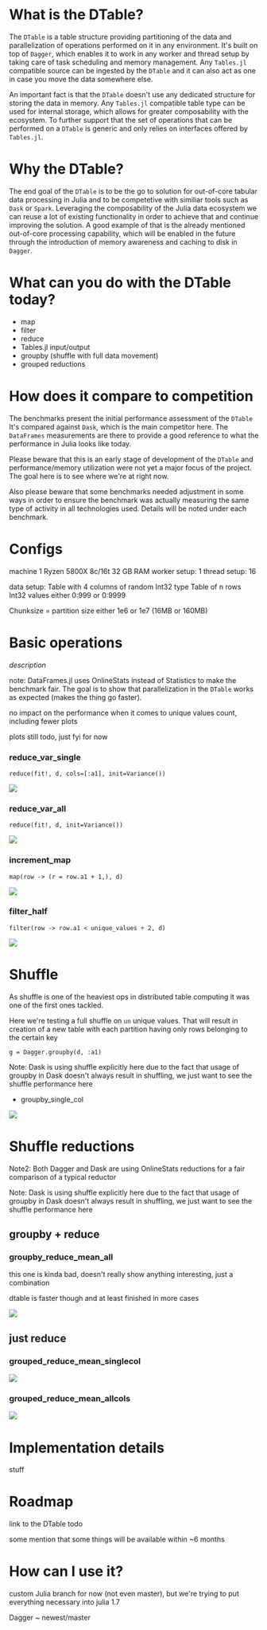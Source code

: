 

# What is the DTable?

The `DTable` is a table structure providing partitioning of the data and parallelization of operations performed on it in any environment.
It's built on top of `Dagger`, which enables it to work in any worker and thread setup by taking care of task scheduling and memory management.
Any `Tables.jl` compatible source can be ingested by the `DTable` and it can also act as one in case you move the data somewhere else.

An important fact is that the `DTable` doesn't use any dedicated structure for storing the data in memory.
Any `Tables.jl` compatible table type can be used for internal storage, which allows for greater composability with the ecosystem.
To further support that the set of operations that can be performed on a `DTable` is generic and only relies on interfaces offered by `Tables.jl`.

# Why the DTable?

The end goal of the `DTable` is to be the go to solution for out-of-core tabular data processing in Julia and to be competetive with similiar tools such as `Dask` or `Spark`.
Leveraging the composability of the Julia data ecosystem we can reuse a lot of existing functionality in order to achieve that and continue improving the solution.
A good example of that is the already mentioned out-of-core processing capability, which will be enabled in the future through the introduction of memory awareness and caching to disk in `Dagger`.


# What can you do with the DTable today?

- map
- filter
- reduce
- Tables.jl input/output
- groupby (shuffle with full data movement)
- grouped reductions

# How does it compare to competition

The benchmarks present the initial performance assessment of the `DTable`
It's compared against `Dask`, which is the main competitor here.
The `DataFrames` measurements are there to provide a good reference to what the performance in Julia looks like today.

Please beware that this is an early stage of development of the `DTable` and performance/memory utilization were not yet a major focus of the project.
The goal here is to see where we're at right now.

Also please beware that some benchmarks needed adjustment in some ways in order to ensure the benchmark was actually measuring the same type of activity in all technologies used. Details will be noted under each benchmark.

# Configs

machine 1
Ryzen 5800X 8c/16t
32 GB RAM
worker setup: 1
thread setup: 16

data setup:
Table with 4 columns of random Int32 type
Table of n rows
Int32 values either 0:999 or 0:9999

Chunksize = partition size
either 1e6 or 1e7 (16MB or 160MB)

# Basic operations

*description*

note: DataFrames.jl uses OnlineStats instead of Statistics to make the benchmark fair. The goal is to show that parallelization in the `DTable` works as expected (makes the thing go faster).


no impact on the performance when it comes to unique values count, including fewer plots

plots still todo, just fyi for now

### reduce_var_single

`reduce(fit!, d, cols=[:a1], init=Variance())`

<!-- 
![](plots/reduce_var_single_chunksize1000000_uniquevals1000.png)
![](plots/reduce_var_single_chunksize10000000_uniquevals1000.png) -->

![](blog_plots/reduce_single_col.svg)

### reduce_var_all

`reduce(fit!, d, init=Variance())`

<!-- ![](plots/reduce_var_all_chunksize1000000_uniquevals1000.png)
![](plots/reduce_var_all_chunksize10000000_uniquevals1000.png) -->

![](blog_plots/reduce_allcols.svg)


### increment_map


`map(row -> (r = row.a1 + 1,), d)`

![](blog_plots/inrement_map.svg)
<!-- ![](plots/increment_map_chunksize1000000_uniquevals10000.png)
![](plots/increment_map_chunksize10000000_uniquevals10000.png) -->

### filter_half

`filter(row -> row.a1 < unique_values ÷ 2, d)`

![](blog_plots/filter_half.svg)

<!-- ![](plots/filter_half_chunksize1000000_uniquevals1000.png)
![](plots/filter_half_chunksize10000000_uniquevals1000.png) -->


# Shuffle

As shuffle is one of the heaviest ops in distributed table computing it was one of the first ones tackled.

Here we're testing a full shuffle on `un` unique values.
That will result in creation of a new table with each partition having only rows belonging to the certain key


`g = Dagger.groupby(d, :a1)`


Note: Dask is using shuffle explicitly here due to the fact that usage of groupby in Dask doesn't always result in shuffling, we just want to see the shuffle performance here 


- groupby_single_col

![](blog_plots/groupby_single_col.svg)

<!-- 
![](plots/groupby_single_col_chunksize1000000_uniquevals1000.png)

![](plots/groupby_single_col_chunksize10000000_uniquevals1000.png)

![](plots/groupby_single_col_chunksize1000000_uniquevals10000.png)

![](plots/groupby_single_col_chunksize10000000_uniquevals10000.png) -->


# Shuffle reductions

Note2: Both Dagger and Dask are using OnlineStats reductions for a fair comparison of a typical reductor

Note: Dask is using shuffle explicitly here due to the fact that usage of groupby in Dask doesn't always result in shuffling, we just want to see the shuffle performance here 

## groupby + reduce

### groupby_reduce_mean_all

this one is kinda bad, doesn't really show anything interesting, just a combination

dtable is faster though and at least finished in more cases

![](blog_plots/grouped_reduce_mean_singlecol.svg)

<!-- ![](plots/groupby_reduce_mean_all_chunksize1000000_uniquevals1000.png)

![](plots/groupby_reduce_mean_all_chunksize1000000_uniquevals10000.png)

![](plots/groupby_reduce_mean_all_chunksize10000000_uniquevals1000.png)

![](plots/groupby_reduce_mean_all_chunksize10000000_uniquevals10000.png) -->


## just reduce

### grouped_reduce_mean_singlecol

![](blog_plots/grouped_reduce_mean_singlecol.svg)

<!-- ![](plots/grouped_reduce_mean_singlecol_chunksize1000000_uniquevals1000.png)

![](plots/grouped_reduce_mean_singlecol_chunksize1000000_uniquevals10000.png)
![](plots/grouped_reduce_mean_singlecol_chunksize10000000_uniquevals1000.png)
![](plots/grouped_reduce_mean_singlecol_chunksize10000000_uniquevals10000.png) -->

### grouped_reduce_mean_allcols

![](blog_plots/grouped_reduce_mean_allcols.svg)

<!-- ![](plots/grouped_reduce_mean_allcols_chunksize1000000_uniquevals1000.png)

![](plots/grouped_reduce_mean_allcols_chunksize1000000_uniquevals10000.png)

![](plots/grouped_reduce_mean_allcols_chunksize10000000_uniquevals1000.png)

![](plots/grouped_reduce_mean_allcols_chunksize10000000_uniquevals10000.png) -->

# Implementation details

stuff

# Roadmap

link to the DTable todo

some mention that some things will be available within ~6 months



# How can I use it?

custom Julia branch for now (not even master), but we're trying to put everything necessary into julia 1.7

Dagger ~ newest/master
